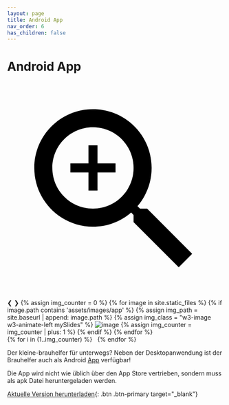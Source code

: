 ```yaml
---
layout: page
title: Android App
nav_order: 6
has_children: false
---
```


# Android App

<div class="slideshow w3-display-container">
    <a href="" class="slideshow-overlay" target=_blank>
        <svg class="w3-display-middle" xmlns="http://www.w3.org/2000/svg" viewBox="0 0 24 24" fill="#000000"><path d="M0 0h24v24H0V0z" fill="none"/><path d="M15.5 14h-.79l-.28-.27C15.41 12.59 16 11.11 16 9.5 16 5.91 13.09 3 9.5 3S3 5.91 3 9.5 5.91 16 9.5 16c1.61 0 3.09-.59 4.23-1.57l.27.28v.79l5 4.99L20.49 19l-4.99-5zm-6 0C7.01 14 5 11.99 5 9.5S7.01 5 9.5 5 14 7.01 14 9.5 11.99 14 9.5 14zm.5-7H9v2H7v1h2v2h1v-2h2V9h-2z"/></svg>
    </a>
    <a class="w3-display-left slideshow-skip" onclick="carousel(-1);">&#10094;</a>
    <a class="w3-display-right slideshow-skip" onclick="carousel();">&#10095;</a>
    {% assign img_counter = 0 %}
    {% for image in site.static_files %}
        {% if image.path contains 'assets/images/app' %}
            {% assign img_path = site.baseurl | append: image.path %}
            {% assign img_class = "w3-image w3-animate-left mySlides" %}
            <!-- BOTH: {{img_path}} -->
            <img src="{{img_path}}" class="{{img_class}} hide-none" alt="image" />
            {% assign img_counter = img_counter | plus: 1 %}
        {% endif %}
    {% endfor %}
</div>

<div class="w3-center slide-indicators" style="width:100%">
    {% for i in (1..img_counter) %}
          <a class="dot-mark" onclick='carousel({{i}})'>&nbsp;</a>
    {% endfor %}
</div>

Der kleine-brauhelfer für unterwegs? Neben der Desktopanwendung ist der Brauhelfer auch als Android [App](http://github.com/kleiner-brauhelfer/kleiner-brauhelfer-app) verfügbar!

Die App wird nicht wie üblich über den App Store vertrieben, sondern muss als apk Datei heruntergeladen werden.


[Aktuelle Version herunterladen](http://github.com/kleiner-brauhelfer/kleiner-brauhelfer-app/releases/latest){: .btn .btn-primary target="_blank"}
